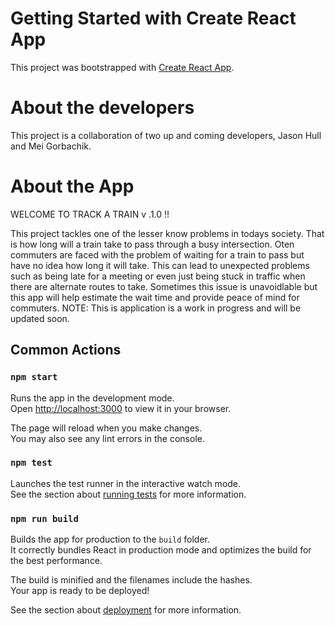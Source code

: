 # Getting Started with Create React App

This project was bootstrapped with [Create React App](https://github.com/facebook/create-react-app).


# About the developers
This project is a collaboration of two up and coming developers, Jason Hull and Mei Gorbachik.

# About the App
WELCOME TO TRACK A TRAIN v .1.0 !!

This project tackles one of the lesser know problems in todays society. That is how long will a train take to pass through a busy intersection. Oten commuters are faced with the problem of waiting for a train to pass but have no idea how long it will take. This can lead to unexpected problems such as being late for a meeting or even just being stuck in traffic when there are alternate routes to take. Sometimes this issue is unavoidlable but this app will help estimate the wait time and provide peace of mind for commuters. NOTE: This is application is a work in progress and will be updated soon.

## Common Actions

### `npm start`

Runs the app in the development mode.\
Open [http://localhost:3000](http://localhost:3000) to view it in your browser.

The page will reload when you make changes.\
You may also see any lint errors in the console.

### `npm test`

Launches the test runner in the interactive watch mode.\
See the section about [running tests](https://facebook.github.io/create-react-app/docs/running-tests) for more information.

### `npm run build`

Builds the app for production to the `build` folder.\
It correctly bundles React in production mode and optimizes the build for the best performance.

The build is minified and the filenames include the hashes.\
Your app is ready to be deployed!

See the section about [deployment](https://facebook.github.io/create-react-app/docs/deployment) for more information.


